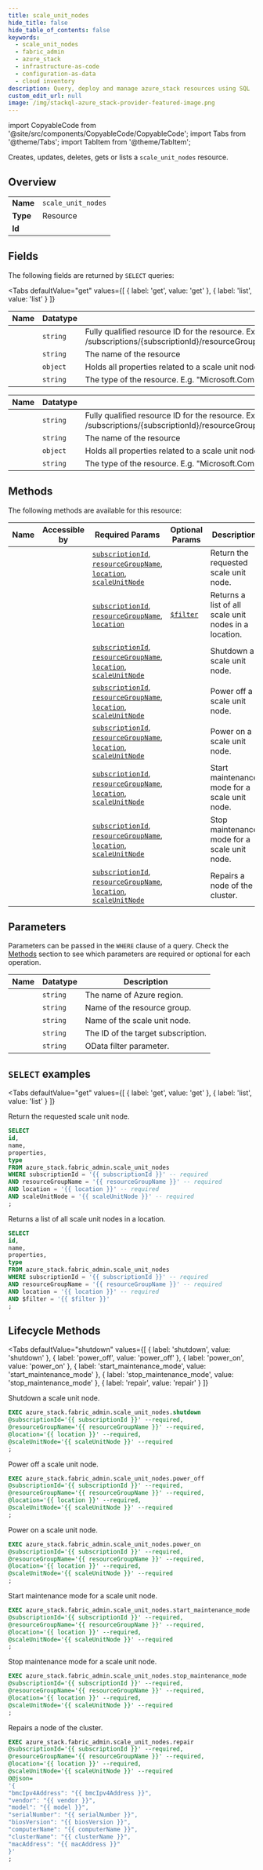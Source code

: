 ```yaml
--- 
title: scale_unit_nodes
hide_title: false
hide_table_of_contents: false
keywords:
  - scale_unit_nodes
  - fabric_admin
  - azure_stack
  - infrastructure-as-code
  - configuration-as-data
  - cloud inventory
description: Query, deploy and manage azure_stack resources using SQL
custom_edit_url: null
image: /img/stackql-azure_stack-provider-featured-image.png
---
```


import CopyableCode from '@site/src/components/CopyableCode/CopyableCode';
import Tabs from '@theme/Tabs';
import TabItem from '@theme/TabItem';

Creates, updates, deletes, gets or lists a <code>scale_unit_nodes</code> resource.

## Overview
<table><tbody>
<tr><td><b>Name</b></td><td><code>scale_unit_nodes</code></td></tr>
<tr><td><b>Type</b></td><td>Resource</td></tr>
<tr><td><b>Id</b></td><td><CopyableCode code="azure_stack.fabric_admin.scale_unit_nodes" /></td></tr>
</tbody></table>

## Fields

The following fields are returned by `SELECT` queries:

<Tabs
    defaultValue="get"
    values={[
        { label: 'get', value: 'get' },
        { label: 'list', value: 'list' }
    ]}
>
<TabItem value="get">

<table>
<thead>
    <tr>
    <th>Name</th>
    <th>Datatype</th>
    <th>Description</th>
    </tr>
</thead>
<tbody>
<tr>
    <td><CopyableCode code="id" /></td>
    <td><code>string</code></td>
    <td>Fully qualified resource ID for the resource. Ex - /subscriptions/&#123;subscriptionId&#125;/resourceGroups/&#123;resourceGroupName&#125;/providers/&#123;resourceProviderNamespace&#125;/&#123;resourceType&#125;/&#123;resourceName&#125;</td>
</tr>
<tr>
    <td><CopyableCode code="name" /></td>
    <td><code>string</code></td>
    <td>The name of the resource</td>
</tr>
<tr>
    <td><CopyableCode code="properties" /></td>
    <td><code>object</code></td>
    <td>Holds all properties related to a scale unit node.</td>
</tr>
<tr>
    <td><CopyableCode code="type" /></td>
    <td><code>string</code></td>
    <td>The type of the resource. E.g. "Microsoft.Compute/virtualMachines" or "Microsoft.Storage/storageAccounts"</td>
</tr>
</tbody>
</table>
</TabItem>
<TabItem value="list">

<table>
<thead>
    <tr>
    <th>Name</th>
    <th>Datatype</th>
    <th>Description</th>
    </tr>
</thead>
<tbody>
<tr>
    <td><CopyableCode code="id" /></td>
    <td><code>string</code></td>
    <td>Fully qualified resource ID for the resource. Ex - /subscriptions/&#123;subscriptionId&#125;/resourceGroups/&#123;resourceGroupName&#125;/providers/&#123;resourceProviderNamespace&#125;/&#123;resourceType&#125;/&#123;resourceName&#125;</td>
</tr>
<tr>
    <td><CopyableCode code="name" /></td>
    <td><code>string</code></td>
    <td>The name of the resource</td>
</tr>
<tr>
    <td><CopyableCode code="properties" /></td>
    <td><code>object</code></td>
    <td>Holds all properties related to a scale unit node.</td>
</tr>
<tr>
    <td><CopyableCode code="type" /></td>
    <td><code>string</code></td>
    <td>The type of the resource. E.g. "Microsoft.Compute/virtualMachines" or "Microsoft.Storage/storageAccounts"</td>
</tr>
</tbody>
</table>
</TabItem>
</Tabs>

## Methods

The following methods are available for this resource:

<table>
<thead>
    <tr>
    <th>Name</th>
    <th>Accessible by</th>
    <th>Required Params</th>
    <th>Optional Params</th>
    <th>Description</th>
    </tr>
</thead>
<tbody>
<tr>
    <td><a href="#get"><CopyableCode code="get" /></a></td>
    <td><CopyableCode code="select" /></td>
    <td><a href="#parameter-subscriptionId"><code>subscriptionId</code></a>, <a href="#parameter-resourceGroupName"><code>resourceGroupName</code></a>, <a href="#parameter-location"><code>location</code></a>, <a href="#parameter-scaleUnitNode"><code>scaleUnitNode</code></a></td>
    <td></td>
    <td>Return the requested scale unit node.</td>
</tr>
<tr>
    <td><a href="#list"><CopyableCode code="list" /></a></td>
    <td><CopyableCode code="select" /></td>
    <td><a href="#parameter-subscriptionId"><code>subscriptionId</code></a>, <a href="#parameter-resourceGroupName"><code>resourceGroupName</code></a>, <a href="#parameter-location"><code>location</code></a></td>
    <td><a href="#parameter-$filter"><code>$filter</code></a></td>
    <td>Returns a list of all scale unit nodes in a location.</td>
</tr>
<tr>
    <td><a href="#shutdown"><CopyableCode code="shutdown" /></a></td>
    <td><CopyableCode code="exec" /></td>
    <td><a href="#parameter-subscriptionId"><code>subscriptionId</code></a>, <a href="#parameter-resourceGroupName"><code>resourceGroupName</code></a>, <a href="#parameter-location"><code>location</code></a>, <a href="#parameter-scaleUnitNode"><code>scaleUnitNode</code></a></td>
    <td></td>
    <td>Shutdown a scale unit node.</td>
</tr>
<tr>
    <td><a href="#power_off"><CopyableCode code="power_off" /></a></td>
    <td><CopyableCode code="exec" /></td>
    <td><a href="#parameter-subscriptionId"><code>subscriptionId</code></a>, <a href="#parameter-resourceGroupName"><code>resourceGroupName</code></a>, <a href="#parameter-location"><code>location</code></a>, <a href="#parameter-scaleUnitNode"><code>scaleUnitNode</code></a></td>
    <td></td>
    <td>Power off a scale unit node.</td>
</tr>
<tr>
    <td><a href="#power_on"><CopyableCode code="power_on" /></a></td>
    <td><CopyableCode code="exec" /></td>
    <td><a href="#parameter-subscriptionId"><code>subscriptionId</code></a>, <a href="#parameter-resourceGroupName"><code>resourceGroupName</code></a>, <a href="#parameter-location"><code>location</code></a>, <a href="#parameter-scaleUnitNode"><code>scaleUnitNode</code></a></td>
    <td></td>
    <td>Power on a scale unit node.</td>
</tr>
<tr>
    <td><a href="#start_maintenance_mode"><CopyableCode code="start_maintenance_mode" /></a></td>
    <td><CopyableCode code="exec" /></td>
    <td><a href="#parameter-subscriptionId"><code>subscriptionId</code></a>, <a href="#parameter-resourceGroupName"><code>resourceGroupName</code></a>, <a href="#parameter-location"><code>location</code></a>, <a href="#parameter-scaleUnitNode"><code>scaleUnitNode</code></a></td>
    <td></td>
    <td>Start maintenance mode for a scale unit node.</td>
</tr>
<tr>
    <td><a href="#stop_maintenance_mode"><CopyableCode code="stop_maintenance_mode" /></a></td>
    <td><CopyableCode code="exec" /></td>
    <td><a href="#parameter-subscriptionId"><code>subscriptionId</code></a>, <a href="#parameter-resourceGroupName"><code>resourceGroupName</code></a>, <a href="#parameter-location"><code>location</code></a>, <a href="#parameter-scaleUnitNode"><code>scaleUnitNode</code></a></td>
    <td></td>
    <td>Stop maintenance mode for a scale unit node.</td>
</tr>
<tr>
    <td><a href="#repair"><CopyableCode code="repair" /></a></td>
    <td><CopyableCode code="exec" /></td>
    <td><a href="#parameter-subscriptionId"><code>subscriptionId</code></a>, <a href="#parameter-resourceGroupName"><code>resourceGroupName</code></a>, <a href="#parameter-location"><code>location</code></a>, <a href="#parameter-scaleUnitNode"><code>scaleUnitNode</code></a></td>
    <td></td>
    <td>Repairs a node of the cluster.</td>
</tr>
</tbody>
</table>

## Parameters

Parameters can be passed in the `WHERE` clause of a query. Check the [Methods](#methods) section to see which parameters are required or optional for each operation.

<table>
<thead>
    <tr>
    <th>Name</th>
    <th>Datatype</th>
    <th>Description</th>
    </tr>
</thead>
<tbody>
<tr id="parameter-location">
    <td><CopyableCode code="location" /></td>
    <td><code>string</code></td>
    <td>The name of Azure region.</td>
</tr>
<tr id="parameter-resourceGroupName">
    <td><CopyableCode code="resourceGroupName" /></td>
    <td><code>string</code></td>
    <td>Name of the resource group.</td>
</tr>
<tr id="parameter-scaleUnitNode">
    <td><CopyableCode code="scaleUnitNode" /></td>
    <td><code>string</code></td>
    <td>Name of the scale unit node.</td>
</tr>
<tr id="parameter-subscriptionId">
    <td><CopyableCode code="subscriptionId" /></td>
    <td><code>string</code></td>
    <td>The ID of the target subscription.</td>
</tr>
<tr id="parameter-$filter">
    <td><CopyableCode code="$filter" /></td>
    <td><code>string</code></td>
    <td>OData filter parameter.</td>
</tr>
</tbody>
</table>

## `SELECT` examples

<Tabs
    defaultValue="get"
    values={[
        { label: 'get', value: 'get' },
        { label: 'list', value: 'list' }
    ]}
>
<TabItem value="get">

Return the requested scale unit node.

```sql
SELECT
id,
name,
properties,
type
FROM azure_stack.fabric_admin.scale_unit_nodes
WHERE subscriptionId = '{{ subscriptionId }}' -- required
AND resourceGroupName = '{{ resourceGroupName }}' -- required
AND location = '{{ location }}' -- required
AND scaleUnitNode = '{{ scaleUnitNode }}' -- required
;
```
</TabItem>
<TabItem value="list">

Returns a list of all scale unit nodes in a location.

```sql
SELECT
id,
name,
properties,
type
FROM azure_stack.fabric_admin.scale_unit_nodes
WHERE subscriptionId = '{{ subscriptionId }}' -- required
AND resourceGroupName = '{{ resourceGroupName }}' -- required
AND location = '{{ location }}' -- required
AND $filter = '{{ $filter }}'
;
```
</TabItem>
</Tabs>


## Lifecycle Methods

<Tabs
    defaultValue="shutdown"
    values={[
        { label: 'shutdown', value: 'shutdown' },
        { label: 'power_off', value: 'power_off' },
        { label: 'power_on', value: 'power_on' },
        { label: 'start_maintenance_mode', value: 'start_maintenance_mode' },
        { label: 'stop_maintenance_mode', value: 'stop_maintenance_mode' },
        { label: 'repair', value: 'repair' }
    ]}
>
<TabItem value="shutdown">

Shutdown a scale unit node.

```sql
EXEC azure_stack.fabric_admin.scale_unit_nodes.shutdown 
@subscriptionId='{{ subscriptionId }}' --required, 
@resourceGroupName='{{ resourceGroupName }}' --required, 
@location='{{ location }}' --required, 
@scaleUnitNode='{{ scaleUnitNode }}' --required
;
```
</TabItem>
<TabItem value="power_off">

Power off a scale unit node.

```sql
EXEC azure_stack.fabric_admin.scale_unit_nodes.power_off 
@subscriptionId='{{ subscriptionId }}' --required, 
@resourceGroupName='{{ resourceGroupName }}' --required, 
@location='{{ location }}' --required, 
@scaleUnitNode='{{ scaleUnitNode }}' --required
;
```
</TabItem>
<TabItem value="power_on">

Power on a scale unit node.

```sql
EXEC azure_stack.fabric_admin.scale_unit_nodes.power_on 
@subscriptionId='{{ subscriptionId }}' --required, 
@resourceGroupName='{{ resourceGroupName }}' --required, 
@location='{{ location }}' --required, 
@scaleUnitNode='{{ scaleUnitNode }}' --required
;
```
</TabItem>
<TabItem value="start_maintenance_mode">

Start maintenance mode for a scale unit node.

```sql
EXEC azure_stack.fabric_admin.scale_unit_nodes.start_maintenance_mode 
@subscriptionId='{{ subscriptionId }}' --required, 
@resourceGroupName='{{ resourceGroupName }}' --required, 
@location='{{ location }}' --required, 
@scaleUnitNode='{{ scaleUnitNode }}' --required
;
```
</TabItem>
<TabItem value="stop_maintenance_mode">

Stop maintenance mode for a scale unit node.

```sql
EXEC azure_stack.fabric_admin.scale_unit_nodes.stop_maintenance_mode 
@subscriptionId='{{ subscriptionId }}' --required, 
@resourceGroupName='{{ resourceGroupName }}' --required, 
@location='{{ location }}' --required, 
@scaleUnitNode='{{ scaleUnitNode }}' --required
;
```
</TabItem>
<TabItem value="repair">

Repairs a node of the cluster.

```sql
EXEC azure_stack.fabric_admin.scale_unit_nodes.repair 
@subscriptionId='{{ subscriptionId }}' --required, 
@resourceGroupName='{{ resourceGroupName }}' --required, 
@location='{{ location }}' --required, 
@scaleUnitNode='{{ scaleUnitNode }}' --required 
@@json=
'{
"bmcIpv4Address": "{{ bmcIpv4Address }}", 
"vendor": "{{ vendor }}", 
"model": "{{ model }}", 
"serialNumber": "{{ serialNumber }}", 
"biosVersion": "{{ biosVersion }}", 
"computerName": "{{ computerName }}", 
"clusterName": "{{ clusterName }}", 
"macAddress": "{{ macAddress }}"
}'
;
```
</TabItem>
</Tabs>
